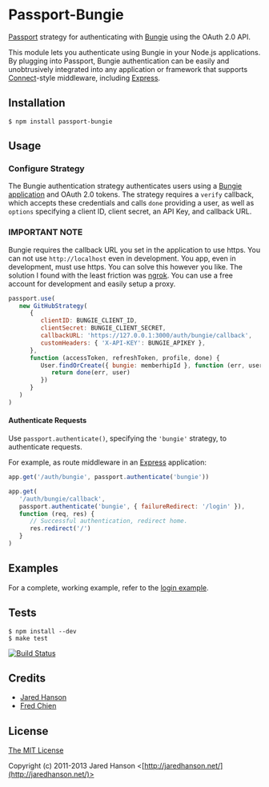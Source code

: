 # Passport-Bungie

[Passport](http://passportjs.org/) strategy for authenticating with [Bungie](https://www.bungie.net/)
using the OAuth 2.0 API.

This module lets you authenticate using Bungie in your Node.js applications.
By plugging into Passport, Bungie authentication can be easily and
unobtrusively integrated into any application or framework that supports
[Connect](http://www.senchalabs.org/connect/)-style middleware, including
[Express](http://expressjs.com/).

## Installation

```shell
$ npm install passport-bungie
```

## Usage

### Configure Strategy

The Bungie authentication strategy authenticates users using a [Bungie
application](https://www.bungie.net/en/Application) and OAuth 2.0 tokens.
The strategy requires a `verify` callback, which accepts these credentials
and calls `done` providing a user, as well as `options` specifying a
client ID, client secret, an API Key, and callback URL.

### IMPORTANT NOTE

Bungie requires the callback URL you set in the application to use https.
You can not use `http://localhost` even in development. You app, even in
development, must use https. You can solve this however you like. The
solution I found with the least friction was [ngrok](https://ngrok.com/).
You can use a free account for development and easily setup a proxy.

```javascript
passport.use(
   new GitHubStrategy(
      {
         clientID: BUNGIE_CLIENT_ID,
         clientSecret: BUNGIE_CLIENT_SECRET,
         callbackURL: 'https://127.0.0.1:3000/auth/bungie/callback',
         customHeaders: { 'X-API-KEY': BUNGIE_APIKEY },
      },
      function (accessToken, refreshToken, profile, done) {
         User.findOrCreate({ bungie: memberhipId }, function (err, user) {
            return done(err, user)
         })
      }
   )
)
```

#### Authenticate Requests

Use `passport.authenticate()`, specifying the `'bungie'` strategy, to
authenticate requests.

For example, as route middleware in an [Express](http://expressjs.com/)
application:

```javascript
app.get('/auth/bungie', passport.authenticate('bungie'))

app.get(
   '/auth/bungie/callback',
   passport.authenticate('bungie', { failureRedirect: '/login' }),
   function (req, res) {
      // Successful authentication, redirect home.
      res.redirect('/')
   }
)
```

## Examples

For a complete, working example, refer to the [login example](https://github.com/cfsghost/passport-github/tree/master/examples/login).

## Tests

```shell
$ npm install --dev
$ make test
```

[![Build Status](https://secure.travis-ci.org/cfsghost/passport-github.png)](http://travis-ci.org/cfsghost/passport-github)

## Credits

-  [Jared Hanson](http://github.com/jaredhanson)
-  [Fred Chien](http://github.com/cfsghost)

## License

[The MIT License](http://opensource.org/licenses/MIT)

Copyright (c) 2011-2013 Jared Hanson <[http://jaredhanson.net/](http://jaredhanson.net/)>
